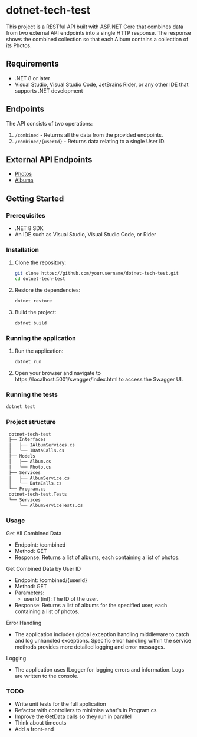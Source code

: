 # dotnet-tech-test

This project is a RESTful API built with ASP.NET Core that combines data from two external API endpoints into a single HTTP response. The response shows the combined collection so that each Album contains a collection of its Photos.

## Requirements

- .NET 8 or later
- Visual Studio, Visual Studio Code, JetBrains Rider, or any other IDE that supports .NET development

## Endpoints

The API consists of two operations:
1. `/combined` - Returns all the data from the provided endpoints.
2. `/combined/{userId}` - Returns data relating to a single User ID.

## External API Endpoints

- [Photos](http://jsonplaceholder.typicode.com/photos)
- [Albums](http://jsonplaceholder.typicode.com/albums)

## Getting Started

### Prerequisites

- .NET 8 SDK
- An IDE such as Visual Studio, Visual Studio Code, or Rider

### Installation

1. Clone the repository:
   ```bash
   git clone https://github.com/yourusername/dotnet-tech-test.git
   cd dotnet-tech-test

2. Restore the dependencies:
   ```bash
   dotnet restore

3. Build the project:
   ```bash
   dotnet build

### Running the application

1. Run the application:
   ```bash
   dotnet run
   
2. Open your browser and navigate to https://localhost:5001/swagger/index.html to access the Swagger UI.

### Running the tests
   ```bash
   dotnet test
   ```

### Project structure

   ```bash
    dotnet-tech-test
    ├── Interfaces
    │   ├── IAlbumServices.cs
    │   └── IDataCalls.cs
    ├── Models
    │   ├── Album.cs
    │   └── Photo.cs
    ├── Services
    │   ├── AlbumService.cs
    │   └── DataCalls.cs
    └── Program.cs
    dotnet-tech-test.Tests
    └── Services
        └── AlbumServiceTests.cs
```

### Usage
Get All Combined Data
- Endpoint: /combined
- Method: GET
- Response: Returns a list of albums, each containing a list of photos.

Get Combined Data by User ID
- Endpoint: /combined/{userId}
- Method: GET
- Parameters:
  - userId (int): The ID of the user.
- Response: Returns a list of albums for the specified user, each containing a list of photos.
  
Error Handling
- The application includes global exception handling middleware to catch and log unhandled exceptions. Specific error handling within the service methods provides more detailed logging and error messages.

Logging
- The application uses ILogger for logging errors and information. Logs are written to the console.

### TODO
- Write unit tests for the full application
- Refactor with controllers to minimise what's in Program.cs
- Improve the GetData calls so they run in parallel
- Think about timeouts
- Add a front-end